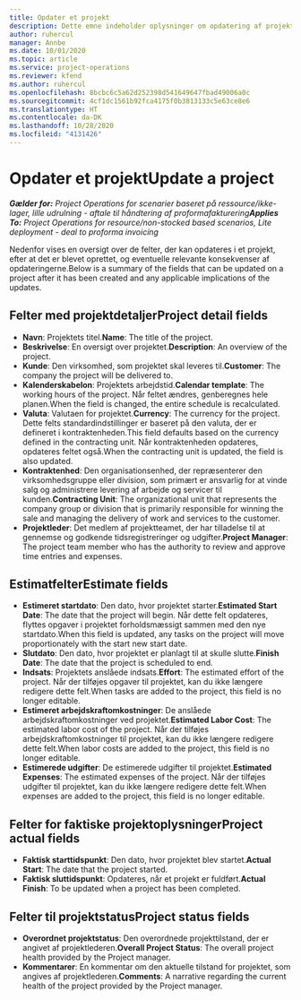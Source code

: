 ```yaml
---
title: Opdater et projekt
description: Dette emne indeholder oplysninger om opdatering af projekter i Project Operations.
author: ruhercul
manager: Annbe
ms.date: 10/01/2020
ms.topic: article
ms.service: project-operations
ms.reviewer: kfend
ms.author: ruhercul
ms.openlocfilehash: 8bcbc6c5a62d252398d541649647fbad49006a0c
ms.sourcegitcommit: 4cf1dc1561b92fca4175f0b3813133c5e63ce8e6
ms.translationtype: HT
ms.contentlocale: da-DK
ms.lasthandoff: 10/28/2020
ms.locfileid: "4131426"
---
```

# <a name="update-a-project"></a><span data-ttu-id="ee8ee-103">Opdater et projekt</span><span class="sxs-lookup"><span data-stu-id="ee8ee-103">Update a project</span></span>

<span data-ttu-id="ee8ee-104">_**Gælder for:** Project Operations for scenarier baseret på ressource/ikke-lager, lille udrulning - aftale til håndtering af proformafakturering_</span><span class="sxs-lookup"><span data-stu-id="ee8ee-104">_**Applies To:** Project Operations for resource/non-stocked based scenarios, Lite deployment - deal to proforma invoicing_</span></span>

<span data-ttu-id="ee8ee-105">Nedenfor vises en oversigt over de felter, der kan opdateres i et projekt, efter at det er blevet oprettet, og eventuelle relevante konsekvenser af opdateringerne.</span><span class="sxs-lookup"><span data-stu-id="ee8ee-105">Below is a summary of the fields that can be updated on a project after it has been created and any applicable implications of the updates.</span></span>

## <a name="project-detail-fields"></a><span data-ttu-id="ee8ee-106">Felter med projektdetaljer</span><span class="sxs-lookup"><span data-stu-id="ee8ee-106">Project detail fields</span></span>

- <span data-ttu-id="ee8ee-107">**Navn**: Projektets titel.</span><span class="sxs-lookup"><span data-stu-id="ee8ee-107">**Name**: The title of the project.</span></span>
- <span data-ttu-id="ee8ee-108">**Beskrivelse**: En oversigt over projektet.</span><span class="sxs-lookup"><span data-stu-id="ee8ee-108">**Description**: An overview of the project.</span></span>
- <span data-ttu-id="ee8ee-109">**Kunde**: Den virksomhed, som projektet skal leveres til.</span><span class="sxs-lookup"><span data-stu-id="ee8ee-109">**Customer**: The company the project will be delivered to.</span></span>
- <span data-ttu-id="ee8ee-110">**Kalenderskabelon**: Projektets arbejdstid.</span><span class="sxs-lookup"><span data-stu-id="ee8ee-110">**Calendar template**: The working hours of the project.</span></span> <span data-ttu-id="ee8ee-111">Når feltet ændres, genberegnes hele planen.</span><span class="sxs-lookup"><span data-stu-id="ee8ee-111">When the field is changed, the entire schedule is recalculated.</span></span>
- <span data-ttu-id="ee8ee-112">**Valuta**: Valutaen for projektet.</span><span class="sxs-lookup"><span data-stu-id="ee8ee-112">**Currency**: The currency for the project.</span></span> <span data-ttu-id="ee8ee-113">Dette felts standardindstillinger er baseret på den valuta, der er defineret i kontraktenheden.</span><span class="sxs-lookup"><span data-stu-id="ee8ee-113">This field defaults based on the currency defined in the contracting unit.</span></span> <span data-ttu-id="ee8ee-114">Når kontraktenheden opdateres, opdateres feltet også.</span><span class="sxs-lookup"><span data-stu-id="ee8ee-114">When the contracting unit is updated, the field is also updated.</span></span>
- <span data-ttu-id="ee8ee-115">**Kontraktenhed**: Den organisationsenhed, der repræsenterer den virksomhedsgruppe eller division, som primært er ansvarlig for at vinde salg og administrere levering af arbejde og servicer til kunden.</span><span class="sxs-lookup"><span data-stu-id="ee8ee-115">**Contracting Unit**: The organizational unit that represents the company group or division that is primarily responsible for winning the sale and managing the delivery of work and services to the customer.</span></span> 
- <span data-ttu-id="ee8ee-116">**Projektleder**: Det medlem af projektteamet, der har tilladelse til at gennemse og godkende tidsregistreringer og udgifter.</span><span class="sxs-lookup"><span data-stu-id="ee8ee-116">**Project Manager**: The project team member who has the authority to review and approve time entries and expenses.</span></span>

## <a name="estimate-fields"></a><span data-ttu-id="ee8ee-117">Estimatfelter</span><span class="sxs-lookup"><span data-stu-id="ee8ee-117">Estimate fields</span></span>

- <span data-ttu-id="ee8ee-118">**Estimeret startdato**: Den dato, hvor projektet starter.</span><span class="sxs-lookup"><span data-stu-id="ee8ee-118">**Estimated Start Date**: The date that the project will begin.</span></span> <span data-ttu-id="ee8ee-119">Når dette felt opdateres, flyttes opgaver i projektet forholdsmæssigt sammen med den nye startdato.</span><span class="sxs-lookup"><span data-stu-id="ee8ee-119">When this field is updated, any tasks on the project will move proportionately with the start new start date.</span></span>
- <span data-ttu-id="ee8ee-120">**Slutdato**: Den dato, hvor projektet er planlagt til at skulle slutte.</span><span class="sxs-lookup"><span data-stu-id="ee8ee-120">**Finish Date**: The date that the project is scheduled to end.</span></span>
- <span data-ttu-id="ee8ee-121">**Indsats**: Projektets anslåede indsats.</span><span class="sxs-lookup"><span data-stu-id="ee8ee-121">**Effort**: The estimated effort of the project.</span></span> <span data-ttu-id="ee8ee-122">Når der tilføjes opgaver til projektet, kan du ikke længere redigere dette felt.</span><span class="sxs-lookup"><span data-stu-id="ee8ee-122">When tasks are added to the project, this field is no longer editable.</span></span>
- <span data-ttu-id="ee8ee-123">**Estimeret arbejdskraftomkostninger**: De anslåede arbejdskraftomkostninger ved projektet.</span><span class="sxs-lookup"><span data-stu-id="ee8ee-123">**Estimated Labor Cost**: The estimated labor cost of the project.</span></span> <span data-ttu-id="ee8ee-124">Når der tilføjes arbejdskraftomkostninger til projektet, kan du ikke længere redigere dette felt.</span><span class="sxs-lookup"><span data-stu-id="ee8ee-124">When labor costs are added to the project, this field is no longer editable.</span></span>
- <span data-ttu-id="ee8ee-125">**Estimerede udgifter**: De estimerede udgifter til projektet.</span><span class="sxs-lookup"><span data-stu-id="ee8ee-125">**Estimated Expenses**: The estimated expenses of the project.</span></span> <span data-ttu-id="ee8ee-126">Når der tilføjes udgifter til projektet, kan du ikke længere redigere dette felt.</span><span class="sxs-lookup"><span data-stu-id="ee8ee-126">When expenses are added to the project, this field is no longer editable.</span></span>

## <a name="project-actual-fields"></a><span data-ttu-id="ee8ee-127">Felter for faktiske projektoplysninger</span><span class="sxs-lookup"><span data-stu-id="ee8ee-127">Project actual fields</span></span>
- <span data-ttu-id="ee8ee-128">**Faktisk starttidspunkt**: Den dato, hvor projektet blev startet.</span><span class="sxs-lookup"><span data-stu-id="ee8ee-128">**Actual Start**: The date that the project started.</span></span>
- <span data-ttu-id="ee8ee-129">**Faktisk sluttidspunkt**: Opdateres, når et projekt er fuldført.</span><span class="sxs-lookup"><span data-stu-id="ee8ee-129">**Actual Finish**: To be updated when a project has been completed.</span></span>

## <a name="project-status-fields"></a><span data-ttu-id="ee8ee-130">Felter til projektstatus</span><span class="sxs-lookup"><span data-stu-id="ee8ee-130">Project status fields</span></span>

- <span data-ttu-id="ee8ee-131">**Overordnet projektstatus**: Den overordnede projekttilstand, der er angivet af projektlederen.</span><span class="sxs-lookup"><span data-stu-id="ee8ee-131">**Overall Project Status**: The overall project health provided by the Project manager.</span></span>
- <span data-ttu-id="ee8ee-132">**Kommentarer**: En kommentar om den aktuelle tilstand for projektet, som angives af projektlederen.</span><span class="sxs-lookup"><span data-stu-id="ee8ee-132">**Comments**: A narrative regarding the current health of the project provided by the Project manager.</span></span>

